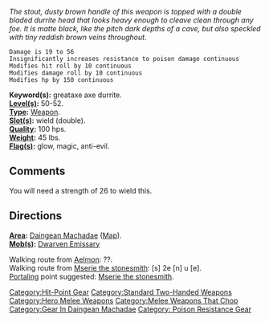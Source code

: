 *The stout, dusty brown handle of this weapon is topped with a double
bladed durrite head that looks heavy enough to cleave clean through any
foe. It is matte black, like the pitch dark depths of a cave, but also
speckled with tiny reddish brown veins throughout.*

`Damage is 19 to 56`  
`Insignificantly increases resistance to poison damage continuous`  
`Modifies hit roll by 10 continuous`  
`Modifies damage roll by 10 continuous`  
`Modifies hp by 150 continuous`

**Keyword(s):** greataxe axe durrite.  
**[Level(s)](Object_Level.md "wikilink"):** 50-52.  
**[Type](:Category:_Object_Types.md "wikilink"):**
[Weapon](:Category:_Melee_Weapons.md "wikilink").  
**[Slot(s)](Object_Slots.md "wikilink"):** wield (double).  
**[Quality](Object_Quality.md "wikilink"):** 100 hps.  
**[Weight](Object_Weight.md "wikilink"):** 45 lbs.  
**[Flag(s)](:Category:_Object_Flags.md "wikilink"):** glow, magic,
anti-evil.  

## Comments

You will need a strength of 26 to wield this.

## Directions

**[Area](:Category:_Areas.md "wikilink"):** [Daingean
Machadae](:Category:_Daingean_Machadae.md "wikilink")
([Map](Daingean_Machadae_Map.md "wikilink")).  
**[Mob(s)](:Category:_Mobs.md "wikilink"):** [Dwarven
Emissary](Dwarven_Emissary "wikilink")

Walking route from [Aelmon](Aelmon.md "wikilink"): ??.  
Walking route from [Mserie the stonesmith](Mserie.md "wikilink"): \[s\]
2e \[n\] u \[e\].  
[Portaling](Portal.md "wikilink") point suggested: [Mserie the
stonesmith](Mserie.md "wikilink").

[Category:Hit-Point Gear](Category:Hit-Point_Gear "wikilink")
[Category:Standard Two-Handed
Weapons](Category:Standard_Two-Handed_Weapons "wikilink") [Category:Hero
Melee Weapons](Category:Hero_Melee_Weapons "wikilink") [Category:Melee
Weapons That Chop](Category:Melee_Weapons_That_Chop "wikilink")
[Category:Gear In Daingean
Machadae](Category:Gear_In_Daingean_Machadae "wikilink") [Category:
Poison Resistance Gear](Category:_Poison_Resistance_Gear "wikilink")
